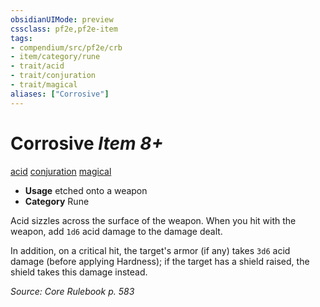 ```yaml
---
obsidianUIMode: preview
cssclass: pf2e,pf2e-item
tags:
- compendium/src/pf2e/crb
- item/category/rune
- trait/acid
- trait/conjuration
- trait/magical
aliases: ["Corrosive"]
---
```

# Corrosive *Item 8+*  
[acid](../../../Rules/traits/acid.md)  [conjuration](../../../Rules/traits/conjuration.md)  [magical](../../../Rules/traits/magical.md)  

- **Usage** etched onto a weapon
- **Category** Rune

Acid sizzles across the surface of the weapon. When you hit with the weapon, add `1d6` acid damage to the damage dealt.

In addition, on a critical hit, the target's armor (if any) takes `3d6` acid damage (before applying Hardness); if the target has a shield raised, the shield takes this damage instead.

*Source: Core Rulebook p. 583*
